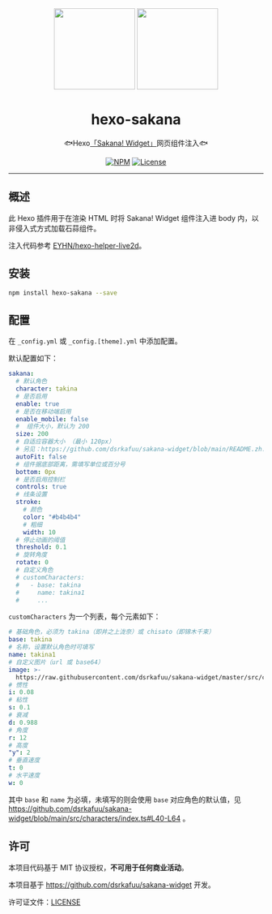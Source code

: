 <div align="center">
<img src="https://raw.githubusercontent.com/dsrkafuu/sakana-widget/main/src/characters/chisato.png" height="160px">
<img src="https://raw.githubusercontent.com/dsrkafuu/sakana-widget/main/src/characters/takina.png" height="160px">

# hexo-sakana

🐟Hexo[「Sakana! Widget」](https://github.com/dsrkafuu/sakana-widget)网页组件注入🐟

[![NPM](https://img.shields.io/npm/v/hexo-sakana)](https://www.npmjs.com/package/hexo-sakana)
[![License](https://img.shields.io/github/license/MingxuanGame/hexo-sakana)](https://github.com/MingxuanGame/hexo-sakana/blob/master/LICENSE)

</div>

---

## 概述

此 Hexo 插件用于在渲染 HTML 时将 Sakana! Widget 组件注入进 body 内，以非侵入式方式加载石蒜组件。

注入代码参考 [EYHN/hexo-helper-live2d](https://github.com/EYHN/hexo-helper-live2d/blob/master/index.js#L234-L240)。

## 安装

```bash
npm install hexo-sakana --save
```

## 配置

在 `_config.yml` 或 `_config.[theme].yml` 中添加配置。

默认配置如下：

```yaml
sakana:
  # 默认角色
  character: takina
  # 是否启用
  enable: true
  # 是否在移动端启用
  enable_mobile: false
  #  组件大小，默认为 200
  size: 200
  # 自适应容器大小 （最小 120px）
  # 另见：https://github.com/dsrkafuu/sakana-widget/blob/main/README.zh.md#%E8%87%AA%E5%8A%A8%E7%BC%A9%E6%94%BE
  autoFit: false
  # 组件据底部距离，需填写单位或百分号
  bottom: 0px
  # 是否启用控制栏
  controls: true
  # 线条设置
  stroke:
    # 颜色
    color: "#b4b4b4"
    # 粗细
    width: 10
  # 停止动画的阈值
  threshold: 0.1
  # 旋转角度
  rotate: 0
  # 自定义角色
  # customCharacters:
  #   - base: takina
  #     name: takina1
  #     ...
```

`customCharacters` 为一个列表，每个元素如下：

```yaml
# 基础角色，必须为 takina（即井之上泷奈）或 chisato（即锦木千束）
base: takina
# 名称，设置默认角色时可填写
name: takina1
# 自定义图片（url 或 base64）
image: >-
  https://raw.githubusercontent.com/dsrkafuu/sakana-widget/master/src/characters/takina.png
# 惯性
i: 0.08
# 粘性
s: 0.1
# 衰减
d: 0.988
# 角度
r: 12
# 高度
"y": 2
# 垂直速度
t: 0
# 水平速度
w: 0
```

其中 `base` 和 `name` 为必填，未填写的则会使用 `base` 对应角色的默认值，见 https://github.com/dsrkafuu/sakana-widget/blob/main/src/characters/index.ts#L40-L64 。

## 许可

本项目代码基于 MIT 协议授权，**不可用于任何商业活动**。

本项目基于 https://github.com/dsrkafuu/sakana-widget 开发。

许可证文件：[LICENSE](https://github.com/MingxuanGame/hexo-sakana/blob/master/LICENSE)
